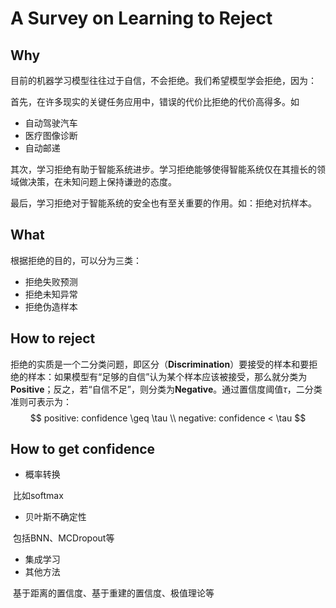 # A Survey on Learning to Reject

## Why 

目前的机器学习模型往往过于自信，不会拒绝。我们希望模型学会拒绝，因为：

首先，在许多现实的关键任务应用中，错误的代价比拒绝的代价高得多。如

- 自动驾驶汽车
- 医疗图像诊断
- 自动邮递

其次，学习拒绝有助于智能系统进步。学习拒绝能够使得智能系统仅在其擅长的领域做决策，在未知问题上保持谦逊的态度。

最后，学习拒绝对于智能系统的安全也有至关重要的作用。如：拒绝对抗样本。

## What

根据拒绝的目的，可以分为三类：

- 拒绝失败预测
- 拒绝未知异常
- 拒绝伪造样本

## How to reject

拒绝的实质是一个二分类问题，即区分（**Discrimination**）要接受的样本和要拒绝的样本：如果模型有“足够的自信”认为某个样本应该被接受，那么就分类为**Positive**；反之，若“自信不足”，则分类为**Negative**。通过置信度阈值$\tau$，二分类准则可表示为：
$$
positive: confidence \geq \tau \\
negative: confidence < \tau
$$

## How to get confidence

- 概率转换

​	比如softmax

- 贝叶斯不确定性

​	包括BNN、MCDropout等

- 集成学习
- 其他方法

​	基于距离的置信度、基于重建的置信度、极值理论等